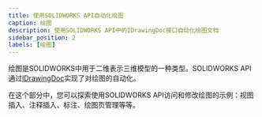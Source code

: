 ```yaml
---
title: 使用SOLIDWORKS API自动化绘图
caption: 绘图
description: 使用SOLIDWORKS API中的IDrawingDoc接口自动化绘图文档
sidebar_position: 2
labels: [绘图]
---
```

绘图是SOLIDWORKS中用于二维表示三维模型的一种类型。SOLIDWORKS API通过[IDrawingDoc](https://help.solidworks.com/2019/english/api/sldworksapi/SolidWorks.Interop.sldworks~SolidWorks.Interop.sldworks.IDrawingDoc.html)实现了对绘图的自动化。

在这个部分中，您可以探索使用SOLIDWORKS API访问和修改绘图的示例：视图插入、注释插入、标注、绘图页管理等等。